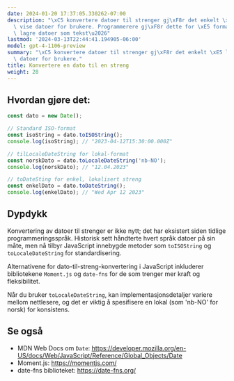 ```yaml
---
date: 2024-01-20 17:37:05.330262-07:00
description: "\xC5 konvertere datoer til strenger gj\xF8r det enkelt \xE5 lese og\
  \ vise datoer for brukere. Programmerere gj\xF8r dette for \xE5 formatere eller\
  \ lagre datoer som tekst\u2026"
lastmod: '2024-03-13T22:44:41.194905-06:00'
model: gpt-4-1106-preview
summary: "\xC5 konvertere datoer til strenger gj\xF8r det enkelt \xE5 lese og vise\
  \ datoer for brukere."
title: Konvertere en dato til en streng
weight: 28
---
```


## Hvordan gjøre det:
```javascript
const dato = new Date();

// Standard ISO-format
const isoString = dato.toISOString();
console.log(isoString); // "2023-04-12T15:30:00.000Z"

// tilLocaleDateString for lokal-format
const norskDato = dato.toLocaleDateString('nb-NO');
console.log(norskDato); // "12.04.2023"

// toDateSting for enkel, lokalisert streng
const enkelDato = dato.toDateString();
console.log(enkelDato); // "Wed Apr 12 2023"
```

## Dypdykk
Konvertering av datoer til strenger er ikke nytt; det har eksistert siden tidlige programmeringsspråk. Historisk sett håndterte hvert språk datoer på sin måte, men nå tilbyr JavaScript innebygde metoder som `toISOString` og `toLocaleDateString` for standardisering.

Alternativene for dato-til-streng-konvertering i JavaScript inkluderer bibliotekene `Moment.js` og `date-fns` for de som trenger mer kraft og fleksibilitet.

Når du bruker `toLocaleDateString`, kan implementasjonsdetaljer variere mellom nettlesere, og det er viktig å spesifisere en lokal (som 'nb-NO' for norsk) for konsistens.

## Se også
- MDN Web Docs om `Date`: https://developer.mozilla.org/en-US/docs/Web/JavaScript/Reference/Global_Objects/Date
- Moment.js: https://momentjs.com/
- date-fns biblioteket: https://date-fns.org/
